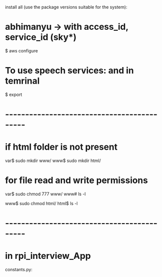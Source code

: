 install all (use the package versions suitable for the system):

# abhimanyu -> with access_id, service_id (sky*)
$ aws configure

# To use speech services: and in temrinal
$ export

# -------------------------------------------
# if html folder is not present
var$ sudo mkdir www/
www$ sudo mkdir html/


# for file read and write permissions
var$ sudo chmod 777 www/
www# ls -l

www$ sudo chmod html/
html$ ls -l
# -------------------------------------------

# in rpi_interview_App

constants.py:
